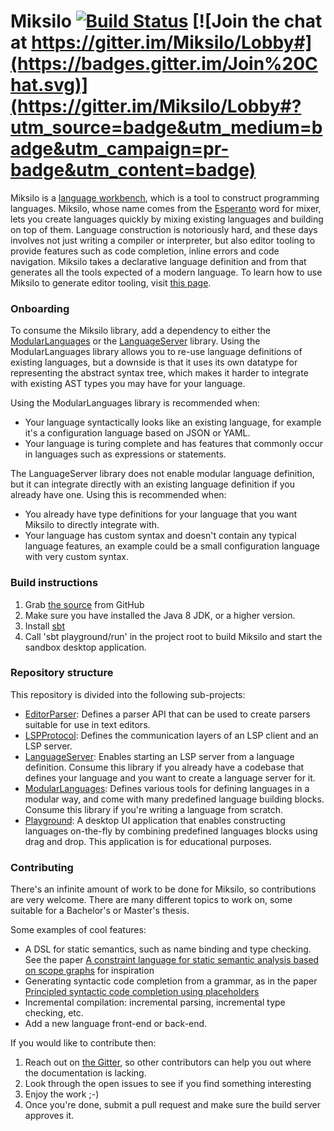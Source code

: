 Miksilo [![Build Status](https://github.com/keyboardDrummer/Miksilo/actions/workflows/test/badge.svg)](https://travis-ci.org/keyboardDrummer/Miksilo) [![Join the chat at https://gitter.im/Miksilo/Lobby#](https://badges.gitter.im/Join%20Chat.svg)](https://gitter.im/Miksilo/Lobby#?utm_source=badge&utm_medium=badge&utm_campaign=pr-badge&utm_content=badge)
===============

Miksilo is a [language workbench](https://en.wikipedia.org/wiki/Language_workbench), which is a tool to construct programming languages. Miksilo, whose name comes from the [Esperanto](https://en.wikipedia.org/wiki/Esperanto) word for mixer, lets you create languages quickly by mixing existing languages and building on top of them. Language construction is notoriously hard, and these days involves not just writing a compiler or interpreter, but also editor tooling to provide features such as code completion, inline errors and code navigation. Miksilo takes a declarative language definition and from that generates all the tools expected of a modern language. To learn how to use Miksilo to generate editor tooling, visit [this page](http://keyboarddrummer.github.io/Miksilo/practical/buildLanguageTooling/).

### Onboarding
To consume the Miksilo library, add a dependency to either the [ModularLanguages](https://mvnrepository.com/artifact/com.github.keyboardDrummer/modularlanguages) or the [LanguageServer](https://mvnrepository.com/artifact/com.github.keyboardDrummer/languageserver) library. Using the ModularLanguages library allows you to re-use language definitions of existing languages, but a downside is that it uses its own datatype for representing the abstract syntax tree, which makes it harder to integrate with existing AST types you may have for your language.

Using the ModularLanguages library is recommended when:
- Your language syntactically looks like an existing language, for example it's a configuration language based on JSON or YAML.
- Your language is turing complete and has features that commonly occur in languages such as expressions or statements.

The LanguageServer library does not enable modular language definition, but it can integrate directly with an existing language definition if you already have one. Using this is recommended when:
- You already have type definitions for your language that you want Miksilo to directly integrate with.
- Your language has custom syntax and doesn't contain any typical language features, an example could be a small configuration language with very custom syntax.


### Build instructions
1. Grab [the source](https://github.com/keyboardDrummer/Miksilo) from GitHub
1. Make sure you have installed the Java 8 JDK, or a higher version.
1. Install <a href="http://www.scala-sbt.org/">sbt</a>
1. Call 'sbt playground/run' in the project root to build Miksilo and start the sandbox desktop application.

### Repository structure
This repository is divided into the following sub-projects:

- [EditorParser](editorParser): Defines a parser API that can be used to create parsers suitable for use in text editors.
- [LSPProtocol](LSPProtocol): Defines the communication layers of an LSP client and an LSP server.
- [LanguageServer](languageServer): Enables starting an LSP server from a language definition. Consume this library if you already have a codebase that defines your language and you want to create a language server for it.
- [ModularLanguages](modularLanguages): Defines various tools for defining languages in a modular way, and come with many predefined language building blocks. Consume this library if you're writing a language from scratch.
- [Playground](playground): A desktop UI application that enables constructing languages on-the-fly by combining predefined languages blocks using drag and drop. This application is for educational purposes.

### Contributing
There's an infinite amount of work to be done for Miksilo, so contributions are very welcome. There are many different topics to work on, some suitable for a Bachelor's or Master's thesis.

Some examples of cool features:
- A DSL for static semantics, such as name binding and type checking. See the paper [A constraint language for static semantic analysis based on scope graphs](http://delivery.acm.org/10.1145/2850000/2847543/p49-antwerpen.pdf?ip=145.129.111.38&id=2847543&acc=OA&key=4D4702B0C3E38B35%2E4D4702B0C3E38B35%2E4D4702B0C3E38B35%2E77FCF3B2F09622E1&CFID=992904318&CFTOKEN=51306518&__acm__=1507451717_5c1e5970ab3ac31fbd9849edb486a802) for inspiration
- Generating syntactic code completion from a grammar, as in the paper [Principled syntactic code completion using placeholders](http://delivery.acm.org/10.1145/3000000/2997374/p163-amorim.pdf?ip=145.129.111.38&id=2997374&acc=OA&key=4D4702B0C3E38B35%2E4D4702B0C3E38B35%2E4D4702B0C3E38B35%2E77FCF3B2F09622E1&CFID=992904318&CFTOKEN=51306518&__acm__=1507451951_eb454d2173854f174d05e3c1e1526bbd)
- Incremental compilation: incremental parsing, incremental type checking, etc.
- Add a new language front-end or back-end.

If you would like to contribute then:
1. Reach out on [the Gitter](https://gitter.im/Miksilo/Lobby), so other contributors can help you out where the documentation is lacking.
1. Look through the open issues to see if you find something interesting
1. Enjoy the work ;-)
1. Once you're done, submit a pull request and make sure the build server approves it.
